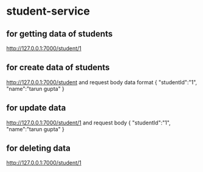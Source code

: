 # student-service

## for getting data of students
http://127.0.0.1:7000/student/1

## for create data of students
http://127.0.0.1:7000/student
and request body data format
{
    "studentId":"1",
    "name":"tarun gupta"
}

## for update data
http://127.0.0.1:7000/student/1
and request body
{
    "studentId":"1",
    "name":"tarun gupta"
}

## for deleting data
http://127.0.0.1:7000/student/1
